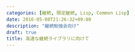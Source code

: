 ```yaml
---
categories: [継続, 限定継続, Lisp, Common Lisp]
date: 2016-05-08T21:26:32+09:00
description: "継続勉強会向け"
draft: true
title: 高速な継続ライブラリに向けて
---
```


<section data-markdown
    data-separator="\n\n"
    data-vertical="\n\n"
    data-notes="^Note:">
<script type="text/template">
# 高速な継続ライブラリに向けて
----------------------

<!-- .slide: class="center" -->

# About Me
---------
![κeenのアイコン](/images/icon.png) <!-- .element: style="position:absolute;right:0;z-index:-1" -->

 + κeen
 + [@blackenedgold](https://twitter.com/blackenedgold)
 + Github: [KeenS](https://github.com/KeenS)
 + サイバーエージェントのエンジニア
 + Lisp, ML, Rust, Shell Scriptあたりを書きます

# 継続欲しい
-----------

* 色々な場面で便利
* Schemeで使い回してるのうらやましい
* Common Lispでも使いたい
* 現実には限定継続が欲しい
  +  Common Lispには大域脱出はある


# 限定継続を使う例
-----------------
## 非同期プログラミング

* コールバック形式だと厳しい
* 限定継続を使うと綺麗に書き直せる


# 限定継続を使う例
-----------------
## ゲームのコルーチン

* 複数のオブジェクトを制御するのにコルーチンが欲しい
* cf [コルーチンをCommon Lispで簡単に定義 - さくらんぼのlambda日記](http://lambdasakura.hatenablog.com/entry/20111026/1319598590)


# 限定継続を使う例
-----------------
## do記法

* モナドのdo記法は限定継続を使って実装出来る
* [Operational monad in scheme](http://www.slideshare.net/yuichinishiwaki/operational-monad-in-scheme)



# Common Lispでの限定継続の実現
---------------

1. 仕様に入れてもらう
2. 処理系に手を入れる
3. ユーザレベルで(限定)継続ライブラリを作る
   + 柔軟なCommon Lispでは可能


# CPS変換
---------

* (限定)継続の実現方法の1つ
  + スタックを切り取る方式とかもある
* 機械的にも出来る
* グローバルな変換なのとプリミティブな式しか書けないでコンパイラ内部でやることが多い
  + 継続関係なしに中間形式として採用されることが多い
* 関数定義/呼び出し以外にも諸々の構文とかに対しても定義が必要


# CPS変換
----------

Q. Common Lispだといくつの構文に対して定義が必要?

1. 1つ
2. 26つ
3. 42つ
4. 無数



# CPS変換
----------

A. 26つ (スペシャルフォーム25+funcall)


# Common Lispのプリミティブ
--------------------------

* スペシャルフォームと呼ばれる
* 仕様で25個定められている
* [CLHS: Section 3.1.2.1.2.1](http://www.lispworks.com/documentation/HyperSpec/Body/03_ababa.htm)
* この中に関数定義だとか例外だとかは入っていない
  + マクロで定義されている


# マクロ
--------

* 構文木 to 構文木(S式to S式)変換器( = 普通のLispの関数)
* 新しい構文を作れる
* CPS変換は?????


# `macroexpand`
-------------

* [CLHS: Function MACROEXPAND, MACROEXPAND-1](http://clhs.lisp.se/Body/f_mexp_.htm)
* マクロを手動展開する関数
* 雑にいうと普段pre-orderなマクロ展開をin-orderやpost-orderにする時に使う
* 本来はあまり使いたくない
  + 処理系の展開器に任せた方が間違いが少ない
* これでマクロを排したプリミティブのCommon Lispの構文木にアクセス出来る


# cl-cont
---------

* 上記のことを全てやったライブラリ
* デファクトというか唯一のライブラリ
* [Common Lispで限定継続と遊ぶ | κeenのHappy Hacκing Blog](http://keens.github.io/slide/Common_Lispdegenteikeizokutoasobu_/)


<blockquote class="twitter-tweet" data-lang="ja"><p lang="ja" dir="ltr">「shift/resetがわからない時にあげる声」</p>&mdash; かず(原材料に小麦粉を含む) (@kazzna) <a href="https://twitter.com/kazzna/status/674026894602309632">2015年12月8日</a></blockquote>

<!-- .slide: class="center" -->


# cl-contの使用例

``` common-lisp
(with-call/cc
  (+ 1 (call/cc
        (lambda (k)
          (funcall k 2)))))
```


# cl-contの使用例

``` common-lisp
(FUNCALL
 (LAMBDA (&OPTIONAL #:G542 &REST #:G543)
   (DECLARE (IGNORABLE #:G542))
   (DECLARE (IGNORE #:G543))
   (FUNCALL
    (LAMBDA (&OPTIONAL #:G544 &REST #:G545)
      (DECLARE (IGNORABLE #:G544))
      (DECLARE (IGNORE #:G545))
      (FUNCALL (LAMBDA (K) (FUNCALL K 1))
               (LAMBDA (&OPTIONAL #:G546 &REST #:G547)
                 (DECLARE (IGNORABLE #:G546))
                 (DECLARE (IGNORE #:G547))
                 (FUNCALL (CL-CONT::FDESIGNATOR-TO-FUNCTION/CC #:G542) #'VALUES
                          #:G544 #:G546))))
    1))
 #'+)
```



# cl-contへの不満
-----------------

* 遅い
* lambda多い。
  + 多分コンパイラと相性が悪い
* lambda禁止おじさんと分かりあえる


# cl-fast-cont


<!-- .slide: class="center" -->

# cl-fast-cont
--------------

* [KeenS/cl-fast-cont: faster partial contiuation library of common lisp](https://github.com/KeenS/cl-fast-cont)
* とりあえずレポジトリ作っただけ
* 完成させたい…


# アプローチ1
<!-- .slide: class="center" -->


# SSA使う
---------

* CPSと等価
* だけどSSAだったらlambda出てこない
* Common Lispならgotoあるしいけるんじゃね？


```common-lisp
(let (x y z)
 (tagbody
    (setq x 1)
  :call/cc
    (setq y 1)
    (setq z (+ x y))))
```



# 問題
-------

* ネイティブスタックとは別に自分でスタック作らないといけない
  + 例外とかでスタック巻き戻されるとつらい
* gotoのタグをtagbodyの外に持ち出せない(=継続を外に持ち出せない)
* 変数を準備するのが面倒orパフォーマンスに影響しそう
* そもそもtagbodyそこまで柔軟じゃなかった
* 関数が消し飛ぶ


# アプローチ2
<!-- .slide: class="center" -->


# SSA+CPS
---------

* SSAとCPSを組み合わせる
* 基本はSSA
* スタックを使う/継続が必要な所でだけCPS

# 問題
-------

* SSAの部分意味なくね？
* そもそも継続を取り出すのが目的なので関係ない所で変換しても意味がない


# アプローチ3
<!-- .slide: class="center" -->

# Selective CPS
----------------

* 継続が必要な部分でのみ変換
* 2 pass transformation
* [A Selective CPS Transformation](http://www.sciencedirect.com/science/article/pii/S1571066104809691)


```common-lisp
(with-call/cc
  (let ((x 3) y)
    (setq y (* x x))
    (+ 1 (call/cc
          (lambda (k)
            (funcall k y))))))

```



```common-lisp
(with-call/cc
  (let ((x 3) y)
    (setq y (* x x))
    (+ 1 @(call/cc
          (lambda (k)
            (funcall k y))))))

```



```common-lisp
(with-call/cc
  (let ((x 3) y)
    (setq y (* x x))
    @(+ 1 @(call/cc
          (lambda (k)
            (funcall k y))))))

```



```common-lisp
(with-call/cc
  @(let ((x 3) y)
    (setq y (* x x))
    @(+ 1 @(call/cc
          (lambda (k)
            (funcall k y))))))

```


# そもそもCommon Lispのつらい話
-------------------------------
* セマンティクスが動的
  + load-time-value, catch, block, tagbody, special variable
  + 変換は静的なのでどう頑張っても追い付かない
* multiple valueが面倒


# load-time-value
-----------------

* Common Lispの式が評価されうるタイミングは複数ある
* その内のロード時に実行する
  + 乱数の初期化とかで便利
* その時に継続を取り出したら???


# ダイナミック!!
----------------

``` common-lisp
(block name
 (let ((f
        (lambda (x) (return-from name x))))
   (with-call/cc
       (funcall
        f
        (call/cc
         (lambda (k)
           (funcall k 2)))))))
```


# スペシャル変数
---------------

* Common Lispにはレキシカルスコープとダイナミックスコープ両方ある
* CPS変換すると継続の全てがスコープ下に入る
  + 関数の呼び出し関係が木だったのが線型になる
  + ダイナミックスコープだと困る


```
   +
  / \
  *  3
 / \
1   2
```

```
  *
 /|\
1 2 *
   /|\
  x 3 ...

```



```
(defvar *x* 1)
(with-call/cc
  (progn
    (let ((*x* 2))
      (call/cc ..)
      (format t "~a~%" *x*)) ; *x* = 2
    (format t "~a~%" *x*))) ; *x* = 1

```



```
(defvar *x* 1)
(with-call/cc
  (progn
    (let ((*x* 2))
      (...
       (lambda (ignore)
         (funcall
           (lambda (ignore)
             (format t "~a~%" *x*)) ; *x* = 2!!
           (format t "~a~%" *x*))))))) ; *x* = 1
```


# 多値
------

* Common Lispの多値はGoと違って無視出来る
* 変換が空気読む必要がある
* 下手するとプログラムを壊す
  1. 本当は多値を返してるのに変換で無視された
  2. 意図的に無視してるのに変換で加えられた


# 関数定義と引数の数
-----------------

* **Selective** CPS
* 関数をCPS変換するときとしない時がある
* 呼び出す時にどっちか分かんなくね？
  1. 統一的に変換してしまう
  2. Selectiveに変換して関数にメタデータつける

-> まだ決めきれてない


# パフォーマンス


</script>
</section>
